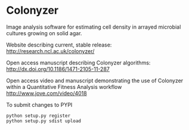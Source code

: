 Colonyzer
=========

Image analysis software for estimating cell density in arrayed microbial cultures growing on solid agar.

Website describing current, stable release:
http://research.ncl.ac.uk/colonyzer/

Open access manuscript describing Colonyzer algorithms:
http://dx.doi.org/10.1186/1471-2105-11-287

Open access video and manuscript demonstrating the use of Colonyzer within a Quantitative Fitness Analysis workflow
http://www.jove.com/video/4018

To submit changes to PYPI

	python setup.py register
	python setup.py sdist upload
